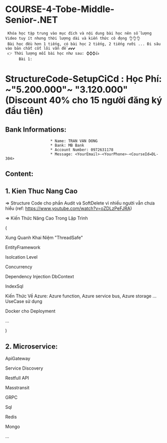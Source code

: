 # COURSE-4-Tobe-Middle-Senior-.NET

     Khóa học tập trung vào mục đích và nội dung bài học nên số lượng Video tuy ít nhưng thời lượng dài và kiến thức cô đọng 👌👌👌
     Bài học đều hơn 1 tiếng, có bài học 2 tiếng, 2 tiếng rưỡi ... Đi sâu vào bản chất cốt lõi vấn đề 💕💕💕
     👉 Thời lượng mỗi bài học như sau: ⌚⌚⌚👍
          Bài 1: 
# StructureCode-SetupCiCd : Học Phí: ~"5.200.000"~ "3.120.000" (Discount 40% cho 15 người đăng ký đầu tiên)
  ## Bank Informations:  
                        * Name: TRAN VAN DONG 
                        * Bank: MB Bank
                        * Account Number: 0972631178
                        * Message: <YourEmail>-<YourPhone>-<CourseId=DL-304>

  ## Content:
  ## 1. Kien Thuc Nang Cao
     
=> Structure Code cho phần Audit và SoftDelete vì nhiều người vẫn chưa hiểu  (ref: https://www.youtube.com/watch?v=oZDLzPeFJRA)

=> Kiến Thức Nâng Cao Trong Lập Trình 

( 

 Xung Quanh Khai Niệm "ThreadSafe"
 
 EntityFramework
 
 Isolcation Level
 
 Concurrency
 
 Dependency Injection DbContext
 
 IndexSql
 
 Kiến Thức Về Azure: Azure function, Azure service bus, Azure storage ... UseCase sử dụng
 
 Docker cho Deployment
 
 ...
 
) 
## 2. Microservice: 

 ApiGateway
 
 Service Discovery
 
 Restfull API
 
 Masstransit
 
 GRPC
 
 Sql
 
 Redis
 
 Mongo
 
 ...
